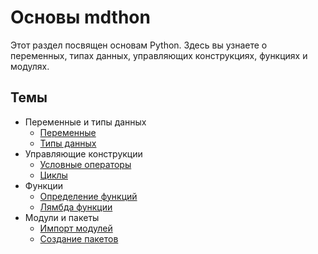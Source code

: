 # Основы mdthon

Этот раздел посвящен основам Python. Здесь вы узнаете о переменных, типах данных, управляющих конструкциях, функциях и модулях.

## Темы

- Переменные и типы данных
  - [Переменные](01-variables-and-datatypes/variables.md)
  - [Типы данных](01-variables-and-datatypes/datatypes.md)
- Управляющие конструкции
  - [Условные операторы](02-control-flow/if-else.md)
  - [Циклы](02-control-flow/loops.md)
- Функции
  - [Определение функций](03-functions/defining-functions.md)
  - [Лямбда функции](03-functions/lambda-functions.md)
- Модули и пакеты
  - [Импорт модулей](04-modules-and-packages/importing-modules.md)
  - [Создание пакетов](04-modules-and-packages/creating-packages.md)